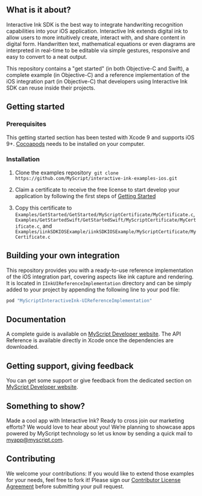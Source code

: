 ## What is it about?

Interactive Ink SDK is the best way to integrate handwriting recognition capabilities into your iOS application. Interactive Ink extends digital ink to allow users to more intuitively create, interact with, and share content in digital form. Handwritten text, mathematical equations or even diagrams are interpreted in real-time to be editable via simple gestures, responsive and easy to convert to a neat output.

This repository contains a "get started" (in both Objective-C and Swift), a complete example (in Objective-C) and a reference implementation of the iOS integration part (in Objective-C) that developers using Interactive Ink SDK can reuse inside their projects.

## Getting started

### Prerequisites

This getting started section has been tested with Xcode 9 and supports iOS 9+.
[Cocoapods](https://guides.cocoapods.org/using/getting-started.html#toc_3) needs to be installed on your computer.

### Installation

1. Clone the examples repository  `git clone https://github.com/MyScript/interactive-ink-examples-ios.git`

2. Claim a certificate to receive the free license to start develop your application by following the first steps of [Getting Started](https://developer.myscript/com/getting-started)

3. Copy this certificate to `Examples/GetStarted/GetStarted/MyScriptCertificate/MyCertificate.c`, `Examples/GetStartedSwift/GetStartedSwift/MyScriptCertificate/MyCertificate.c`, and `Examples/iinkSDKIOSExample/iinkSDKIOSExample/MyScriptCertificate/MyCertificate.c`

## Building your own integration

This repository provides you with a ready-to-use reference implementation of the iOS integration part, covering aspects like ink capture and rendering. It is located in `IInkUIReferenceImplementation` directory and can be simply added to your project by appending the following line to your pod file:

```ruby
pod "MyScriptInteractiveInk-UIReferenceImplementation"
```

## Documentation

A complete guide is available on [MyScript Developer website](https://developer.myscript.com/docs/interactive-ink/1.0/ios/).
The API Reference is available directly in Xcode once the dependencies are downloaded.

## Getting support, giving feedback

You can get some support or give feedback from the dedicated section on [MyScript Developer website](https://developer.myscript.com/support/).

## Something to show?

Made a cool app with Interactive Ink? Ready to cross join our marketing efforts? We would love to hear about you!
We’re planning to showcase apps powered by MyScript technology so let us know by sending a quick mail to [myapp@myscript.com](mailto://myapp@myscript.com).

## Contributing

We welcome your contributions:
If you would like to extend those examples for your needs, feel free to fork it!
Please sign our [Contributor License Agreement](CONTRIBUTING.md) before submitting your pull request.
